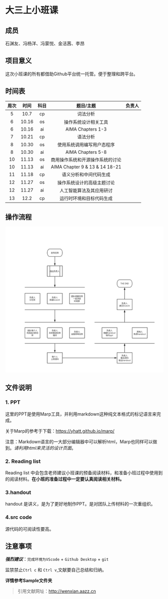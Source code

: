 # 大三上小班课

## 成员

石渊友、冯杨洋、冯蒙悦、金洁茜、李昂

## 项目意义

这次小班课的所有都借助Github平台统一托管。便于整理和跨平台。

## 时间表

| 周次 | 时间  | 科目 |            题目/主题             | 负责人 |
| :--: | :---: | :--: | :------------------------------: | :----: |
|  5   | 10.7  |  cp  |             词法分析             |        |
|  6   | 10.16 |  os  |       操作系统设计相关⼯具       |        |
|  6   | 10.16 |  ai  |        AIMA Chapters 1-3         |        |
|  7   | 10.21 |  cp  |             语法分析             |        |
|  8   | 10.30 |  os  |    使用系统调用编写用户态程序    |        |
|  8   | 10.30 |  ai  |        AIMA Chapters 5-8         |        |
|  10  | 11.13 |  os  | 商用操作系统和开源操作系统的讨论 |        |
|  10  | 11.13 |  ai  |  AIMA Chapter 9 & 13 & 14 18-21  |        |
|  11  | 11.18 |  cp  |      语义分析和中间代码生成      |        |
|  12  | 11.27 |  os  |    操作系统设计的⾼级主题讨论    |        |
|  12  | 11.27 |  ai  |     人工智能算法及其应用研讨     |        |
|  13  | 12.2  |  cp  |     运行时环境和目标代码生成     |        |

## 操作流程

![pic/flow.jpg](pic/flow.jpg)

## 文件说明

### 1. PPT

这里的PPT是使用Marp工具，并利用markdown这种纯文本格式的标记语言来完成。

关于Marp的参考于下载：https://yhatt.github.io/marp/

注意：Markdown语言的一大部分编辑器中可以解析html，Marp也同样可以做到。*请利用html来灵活的设计页面*。

### 2. Reading list

Reading list 中会包含老师建议小班课的预备阅读材料，和准备小班过程中使用到的阅读材料。**在小班的准备过程中一定要认真阅读相关材料。**

### 3.handout

handout 是讲义，是为了更好地制作PPT。是对团队上传材料的一次重组织。

### 4.src code

源代码的可阅读性要高。

## 注意事项

***强烈建议***：`完成环境为VScode` + `Github Desktop` + `git`

监禁禁止`Ctrl c` 和 `Ctrl v`,文献要自己总结和归纳。

**详情参考Sample文件夹**

> 引用文献网址：http://wenxian.aazz.cn